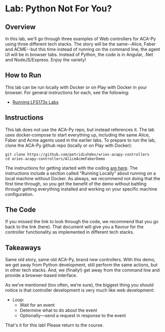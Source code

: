 <!----- Conversion time: 0.723 seconds.


Using this Markdown file:

1. Cut and paste this output into your source file.
2. See the notes and action items below regarding this conversion run.
3. Check the rendered output (headings, lists, code blocks, tables) for proper
   formatting and use a linkchecker before you publish this page.

Conversion notes:

* Docs to Markdown version 1.0β18
* Sat Feb 22 2020 08:52:25 GMT-0800 (PST)
* Source doc: https://docs.google.com/a/cloudcompass.ca/open?id=1QRXAA4W6U1QP2Q4t7IvfBMpfIGD-8khsswS88-WmerM
----->



# Lab: Python Not For You?

## **Overview**

In this lab, we'll go through three examples of Web controllers for ACA-Py using three different tech stacks. The story will be the same--Alice, Faber and ACME--but this time instead of running on the command line, the agent UI will be in browser tabs. Instead of Python, the code is in Angular, .Net and NodeJS/Express. Enjoy the variety!

## **How to Run**

This lab can be run locally with Docker or on Play with Docker in your browser. For general instructions for each, see the following:

- [Running LFS173x Labs](RunningLabs.md)

## **Instructions**

This lab does not use the ACA-Py repo, but instead references it. The lab uses docker-compose to start everything up, including the same Alice, Faber and Acme agents used in the earlier labs. To prepare to run the lab, clone the ACA-Py github repo (locally or on Play with Docker):

```
git clone https://github.com/petridishdev/aries-acapy-controllers
cd aries-acapy-controllers/AliceAcmeFaberDemo
```

The instructions for getting started with the coding [are here](https://github.com/petridishdev/aries-acapy-controllers/tree/master/AliceFaberAcmeDemo). The instructions include a section called “Running Locally” about running on a local machine without Docker. As always, we recommend not doing that the first time through, so you get the benefit of the demo without battling through getting everything installed and working on your specific machine configuration.

## The Code

If you missed the link to look through the code, we recommend that you go back to the link (here). That document will give you a flavour for the controller functionality as implemented in different tech stacks.

## **Takeaways**

Same old story, same old ACA-Py, brand new controllers. With this demo, we get away from Python development, still perform the same actions, but in other tech stacks. And, we (finally!) get away from the command line and provide a browser-based interface.

As we’ve mentioned (too often, we’re sure), the biggest thing you should notice is that controller development is very much like web development:

* Loop:
  *   Wait for an event
  *   Determine what to do about the event
  *   Optionally—send a request in response to the event

That's it for this lab! Please return to the course.

<!-- Docs to Markdown version 1.0β18 -->
